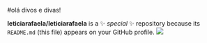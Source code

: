 #olá divos e divas!

**leticiarafaela/leticiarafaela** is a ✨ _special_ ✨ repository because its `README.md` (this file) appears on your GitHub profile.
![](https://media.tenor.com/JHp-pctUPkcAAAAM/margotsprestige-monkey-backpack.gif)

